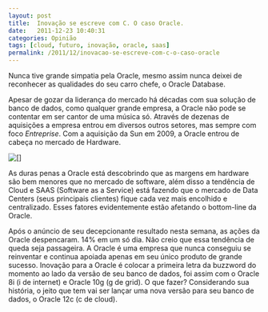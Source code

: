 ```yaml
---
layout: post
title:  Inovação se escreve com C. O caso Oracle.
date:   2011-12-23 10:40:31
categories: Opinião
tags: [cloud, futuro, inovação, oracle, saas]
permalink: /2011/12/inovacao-se-escreve-com-c-o-caso-oracle
---
```


Nunca tive grande simpatia pela Oracle, mesmo assim nunca deixei de reconhecer as qualidades do seu carro chefe, o Oracle Database.

Apesar de gozar da liderança do mercado há décadas com sua solução de banco de dados, como qualquer grande empresa, a Oracle não pode se contentar em ser cantor de uma música só. Através de dezenas de aquisições a empresa entrou em diversos outros setores, mas sempre com foco *Entreprise*. Com a aquisição da Sun em 2009, a Oracle entrou de cabeça no mercado de Hardware.

[![[]](http://borba.blog.br/wordpress/wp-content/uploads/2011/12/image-oracle-i12.jpg "oracle e sun")](http://borba.blog.br/wordpress/wp-content/uploads/2011/12/image-oracle-i12.jpg "")

As duras penas a Oracle está descobrindo que as margens em hardware são bem menores que no mercado de software, além disso a tendência de Cloud e SAAS (Software as a Service) está fazendo que o mercado de Data Centers (seus principais clientes) fique cada vez mais encolhido e centralizado. Esses fatores evidentemente estão afetando o bottom-line da Oracle.

Após o anúncio de seu decepcionante resultado nesta semana, as ações da Oracle despencaram. 14% em um só dia. Não creio que essa tendência de queda seja passageira. A Oracle é uma empresa que nunca conseguiu se reinventar e continua apoiada apenas em seu único produto de grande sucesso. Inovação para a Oracle é colocar a primeira letra da buzzword do momento ao lado da versão de seu banco de dados, foi assim com o Oracle 8i (i de internet) e Oracle 10g (g de grid). O que fazer? Considerando sua história, o jeito que tem vai ser lançar uma nova versão para seu banco de dados, o Oracle 12c (c de cloud).